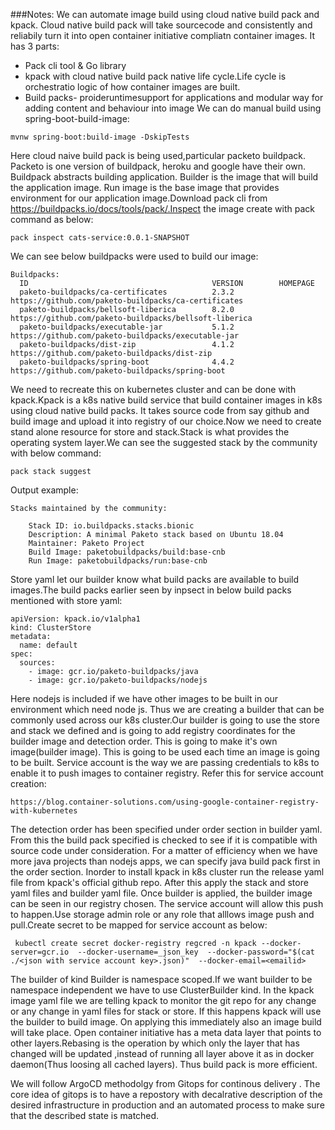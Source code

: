 
###Notes:
We can automate image build using cloud native build pack
and kpack. Cloud native build pack will take sourcecode
and consistently and reliabily turn it into open container initiative
compliatn container images. It has 3 parts:
- Pack cli tool & Go library
- kpack with cloud native build pack native life cycle.Life
  cycle is orchestratio logic of how container images are built.
- Build packs- proideruntimesupport for applications and modular way
  for adding content and behaviour into image
  We can do manual build using spring-boot-build-image:
```
mvnw spring-boot:build-image -DskipTests
```  
Here cloud naive build pack is being used,particular packeto buildpack.
Packeto is one version of buildpack, heroku and google have their own.
Buildpack abstracts building application.
Builder is the image that will build the application image.
Run image is the base image that provides environment
for our application image.Download pack cli from
https://buildpacks.io/docs/tools/pack/.Inspect the image create
with pack command as below:
```
pack inspect cats-service:0.0.1-SNAPSHOT
```
We can see below buildpacks were used to build our image:
```
Buildpacks:
  ID                                         VERSION        HOMEPAGE
  paketo-buildpacks/ca-certificates          2.3.2          https://github.com/paketo-buildpacks/ca-certificates
  paketo-buildpacks/bellsoft-liberica        8.2.0          https://github.com/paketo-buildpacks/bellsoft-liberica
  paketo-buildpacks/executable-jar           5.1.2          https://github.com/paketo-buildpacks/executable-jar
  paketo-buildpacks/dist-zip                 4.1.2          https://github.com/paketo-buildpacks/dist-zip
  paketo-buildpacks/spring-boot              4.4.2          https://github.com/paketo-buildpacks/spring-boot
```
We need to recreate this on kubernetes cluster and
can be done with kpack.Kpack is a k8s native build service that
build container images in k8s using cloud native build packs.
It takes source code from say github and build image and
upload it into registry of our choice.Now we need to create
stand alone resource for store and stack.Stack is what provides
the operating system layer.We can see the suggested stack by
the community with below command:
```
pack stack suggest
```
Output example:
```
Stacks maintained by the community:

    Stack ID: io.buildpacks.stacks.bionic
    Description: A minimal Paketo stack based on Ubuntu 18.04
    Maintainer: Paketo Project
    Build Image: paketobuildpacks/build:base-cnb
    Run Image: paketobuildpacks/run:base-cnb
```
Store yaml let our builder know what build packs are available to
build images.The build packs earlier seen by inpsect in below
build packs mentioned with store yaml:
```
apiVersion: kpack.io/v1alpha1
kind: ClusterStore
metadata:
  name: default
spec:
  sources:
    - image: gcr.io/paketo-buildpacks/java
    - image: gcr.io/paketo-buildpacks/nodejs
```
Here nodejs is included if we have other images to be built
in our environment which need node js. Thus we are creating a builder
that can be commonly used across our k8s cluster.Our builder
is going to use the store and stack we defined and is going
to add registry coordinates for the builder image and detection
 order. This is going to make it's own image(builder image).
This is going to be used each time an image is going to be built.
Service account is the way we are passing credentials to 
k8s to enable it to push images to container registry.
Refer this for service account creation:
```
https://blog.container-solutions.com/using-google-container-registry-with-kubernetes
```
The detection order has been specified under order section in
builder yaml. From this the build pack specified is checked to see
if it is compatible with source code under consideration. For
a matter of efficiency when we have more java projects than nodejs
apps, we can specify java build pack first in the order section.
Inorder to install kpack  in k8s cluster run the release yaml file
from kpack's official github repo. After this apply
the stack and store yaml files and builder yaml file. Once
builder is applied, the builder image can be seen in our registry chosen.
The service account will allow this push to happen.Use storage admin role or any
role that alllows image push and pull.Create secret to be mapped
for service account as below:
```
 kubectl create secret docker-registry regcred -n kpack --docker-server=gcr.io  --docker-username=_json_key  --docker-password="$(cat ./<json with service account key>.json)"  --docker-email=<emailid>
```
The builder of kind Builder is namespace scoped.If we want builder
to be namespace independent we have to use ClusterBuilder kind.
In the kpack image yaml file we are telling kpack to monitor
the git repo for any change or any change in yaml files for stack or store.
If this happens kpack will use the builder to build image.
On applying this immediately also an image build will take place.
Open container initiative has a meta data layer that points to other
layers.Rebasing is the operation by which only the layer that 
has changed will be updated ,instead of running all layer above it
as in docker daemon(Thus loosing all cached layers). Thus build pack is more
efficient.

We will follow ArgoCD methodolgy from Gitops
 for continous delivery . The core idea of gitops
is to have a repostory with decalrative description of the
desired infrastructure in production and an automated process to make sure that
the described state is matched.